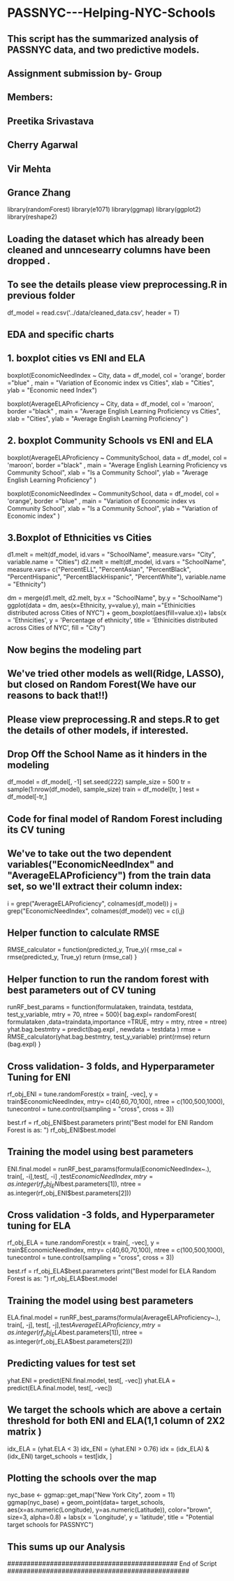# PASSNYC---Helping-NYC-Schools
## This script has the summarized analysis of PASSNYC data, and two predictive models.
## Assignment submission by- Group 
## Members:
##    Preetika Srivastava
##    Cherry Agarwal
##    Vir Mehta
##    Grance Zhang


library(randomForest)
library(e1071)
library(ggmap)
library(ggplot2)
library(reshape2)

## Loading the dataset which has already been cleaned and unncesearry columns have been dropped .
## To see the details please view preprocessing.R in previous folder

df_model = read.csv('../data/cleaned_data.csv', header = T)

## EDA and specific charts


## 1. boxplot cities vs ENI and ELA
boxplot(EconomicNeedIndex ~ City, data = df_model, col = 'orange', border ="blue"
        , main = "Variation of Economic index vs Cities", 
        xlab = "Cities", ylab = "Economic need Index")

boxplot(AverageELAProficiency ~ City, data = df_model, col = 'maroon', border ="black"
        , main = "Average English Learning Proficiency vs Cities", 
        xlab = "Cities", ylab = "Average English Learning Proficiency" )


## 2.  boxplot Community Schools vs ENI and ELA

boxplot(AverageELAProficiency ~ CommunitySchool, data = df_model, col = 'maroon', border ="black"
        , main = "Average English Learning Proficiency vs Community School", 
        xlab = "Is a Community School", ylab = "Average English Learning Proficiency" )

boxplot(EconomicNeedIndex ~ CommunitySchool, data = df_model, col = 'orange', border ="blue"
        , main = "Variation of Economic index vs Community School", 
        xlab = "Is a Community School", ylab = "Variation of Economic index" )

## 3.Boxplot of Ethnicities vs Cities

d1.melt = melt(df_model, id.vars = "SchoolName", measure.vars= "City",
               variable.name = "Cities")
d2.melt = melt(df_model, id.vars = "SchoolName", measure.vars= c("PercentELL", 
                                                               "PercentAsian",
                                                               "PercentBlack",
                                                               "PercentHispanic",
                                                               "PercentBlackHispanic",
                                                               "PercentWhite"),
               variable.name = "Ethnicity")

dm = merge(d1.melt, d2.melt, by.x = "SchoolName", by.y = "SchoolName")
ggplot(data = dm, aes(x=Ethnicity, y=value.y),
       main ="Ethinicities distributed across Cities of NYC") + geom_boxplot(aes(fill=value.x))+ labs(x = 'Ethnicities',
                                                                                                      y = 'Percentage of ethnicity',
                                                                                                      title = 'Ethinicities distributed across Cities of NYC',
                                                                                                      fill = "City")
## Now begins the modeling part
## We've tried other models as well(Ridge, LASSO), but closed on Random Forest(We have our reasons to back that!!) 
## Please view preprocessing.R and steps.R to get the details of other models, if interested. 

## Drop Off the School Name as it hinders in the modeling
df_model = df_model[, -1]
set.seed(222)
sample_size = 500
tr = sample(1:nrow(df_model), sample_size)
train = df_model[tr, ]
test = df_model[-tr,]

## Code for final model of Random Forest including its CV tuning
## We've to take out the two dependent variables("EconomicNeedIndex" and "AverageELAProficiency") from the train data set, so we'll extract their column index:

i = grep("AverageELAProficiency", colnames(df_model))
j = grep("EconomicNeedIndex", colnames(df_model))
vec = c(i,j)

## Helper function to calculate RMSE

RMSE_calculator = function(predicted_y, True_y){
  rmse_cal = rmse(predicted_y, True_y)
  return (rmse_cal)
}

## Helper function to run the random forest with best parameters out of CV tuning
runRF_best_params = function(formulataken, traindata, testdata, test_y_variable, mtry = 70, ntree = 500){
  bag.expl= randomForest( formulataken ,data=traindata,importance =TRUE, mtry = mtry, ntree = ntree)
  yhat.bag.bestmtry = predict(bag.expl , newdata = testdata )
  rmse = RMSE_calculator(yhat.bag.bestmtry, test_y_variable)
  print(rmse)
  return (bag.expl)
}


## Cross validation- 3 folds, and Hyperparameter Tuning for ENI 
rf_obj_ENI = tune.randomForest(x = train[, -vec], y = train$EconomicNeedIndex,
                           mtry= c(40,60,70,100), ntree = c(100,500,1000),
                           tunecontrol = tune.control(sampling = "cross", cross = 3))

best.rf = rf_obj_ENI$best.parameters
print("Best model for ENI Random Forest is as: ")
rf_obj_ENI$best.model
## Training the model using best parameters 
ENI.final.model = runRF_best_params(formula(EconomicNeedIndex~.), train[, -i],test[, -i] ,test$EconomicNeedIndex, 
                                    mtry = as.integer(rf_obj_ENI$best.parameters[1]),
                                    ntree = as.integer(rf_obj_ENI$best.parameters[2]))
## Cross validation -3 folds, and Hyperparameter tuning for ELA
rf_obj_ELA = tune.randomForest(x = train[, -vec], y = train$EconomicNeedIndex,
                               mtry= c(40,60,70,100), ntree = c(100,500,1000),
                               tunecontrol = tune.control(sampling = "cross", cross = 3))

best.rf = rf_obj_ELA$best.parameters
print("Best model for ELA Random Forest is as: ")
rf_obj_ELA$best.model
## Training the model using best parameters 
ELA.final.model = runRF_best_params(formula(AverageELAProficiency~.), train[, -j], test[, -j],test$AverageELAProficiency, 
                                    mtry = as.integer(rf_obj_ELA$best.parameters[1]),
                                    ntree = as.integer(rf_obj_ELA$best.parameters[2]))


## Predicting values for test set
yhat.ENI = predict(ENI.final.model, test[, -vec])
yhat.ELA = predict(ELA.final.model, test[, -vec])

## We target the schools which are above a certain threshold for both ENI and ELA(1,1 column of 2X2 matrix )
idx_ELA = (yhat.ELA < 3)
idx_ENI = (yhat.ENI > 0.76)
idx = (idx_ELA) & (idx_ENI)
target_schools = test[idx, ]

## Plotting the schools over the map
nyc_base <- ggmap::get_map("New York City", zoom = 11)
ggmap(nyc_base) + geom_point(data= target_schools, aes(x=as.numeric(Longitude), y=as.numeric(Latitude)),
                             color="brown", size=3, alpha=0.8) +
                            labs(x = 'Longitude',
                                 y = 'latitude',
                                 title = "Potential target schools for PASSNYC")
## This sums up our Analysis ##

############################################ End of Script ###############################################




